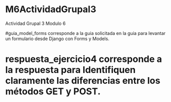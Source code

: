 # M6ActividadGrupal3
Actividad Grupal 3 Modulo 6
  
  #guia_model_forms corresponde a la guia solicitada en la guia para levantar un formulario desde Django
con Forms y Models.  
  # respuesta_ejercicio4 corresponde a la respuesta para Identifiquen claramente las diferencias entre los métodos GET y POST.
